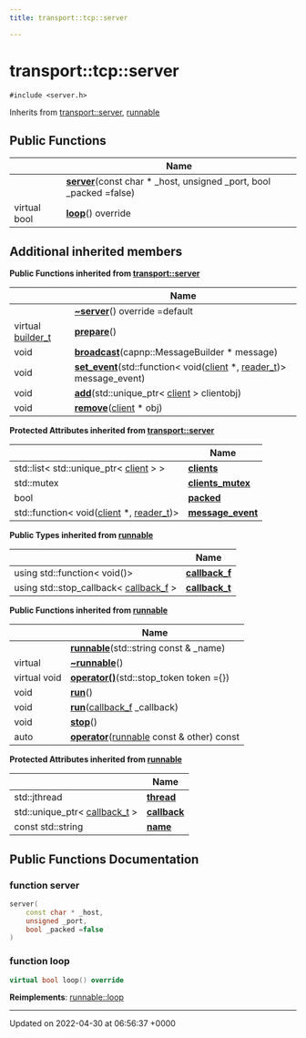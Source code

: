 ```yaml
---
title: transport::tcp::server

---
```


# transport::tcp::server






`#include <server.h>`

Inherits from [transport::server](Classes/classtransport_1_1server.md), [runnable](Classes/classrunnable.md)

## Public Functions

|                | Name           |
| -------------- | -------------- |
| | **[server](Classes/classtransport_1_1tcp_1_1server.md#function-server)**(const char * _host, unsigned _port, bool _packed =false) |
| virtual bool | **[loop](Classes/classtransport_1_1tcp_1_1server.md#function-loop)**() override |

## Additional inherited members

**Public Functions inherited from [transport::server](Classes/classtransport_1_1server.md)**

|                | Name           |
| -------------- | -------------- |
| | **[~server](Classes/classtransport_1_1server.md#function-~server)**() override =default |
| virtual [builder_t](Namespaces/namespacetransport.md#using-builder-t) | **[prepare](Classes/classtransport_1_1server.md#function-prepare)**() |
| void | **[broadcast](Classes/classtransport_1_1server.md#function-broadcast)**(capnp::MessageBuilder * message) |
| void | **[set_event](Classes/classtransport_1_1server.md#function-set-event)**(std::function< void([client](Classes/classtransport_1_1client.md) *, [reader_t](Namespaces/namespacetransport.md#using-reader-t))> message_event) |
| void | **[add](Classes/classtransport_1_1server.md#function-add)**(std::unique_ptr< [client](Classes/classtransport_1_1client.md) > clientobj) |
| void | **[remove](Classes/classtransport_1_1server.md#function-remove)**([client](Classes/classtransport_1_1client.md) * obj) |

**Protected Attributes inherited from [transport::server](Classes/classtransport_1_1server.md)**

|                | Name           |
| -------------- | -------------- |
| std::list< std::unique_ptr< [client](Classes/classtransport_1_1client.md) > > | **[clients](Classes/classtransport_1_1server.md#variable-clients)**  |
| std::mutex | **[clients_mutex](Classes/classtransport_1_1server.md#variable-clients-mutex)**  |
| bool | **[packed](Classes/classtransport_1_1server.md#variable-packed)**  |
| std::function< void([client](Classes/classtransport_1_1client.md) *, [reader_t](Namespaces/namespacetransport.md#using-reader-t))> | **[message_event](Classes/classtransport_1_1server.md#variable-message-event)**  |

**Public Types inherited from [runnable](Classes/classrunnable.md)**

|                | Name           |
| -------------- | -------------- |
| using std::function< void()> | **[callback_f](Classes/classrunnable.md#using-callback-f)**  |
| using std::stop_callback< [callback_f](Classes/classrunnable.md#using-callback-f) > | **[callback_t](Classes/classrunnable.md#using-callback-t)**  |

**Public Functions inherited from [runnable](Classes/classrunnable.md)**

|                | Name           |
| -------------- | -------------- |
| | **[runnable](Classes/classrunnable.md#function-runnable)**(std::string const & _name) |
| virtual | **[~runnable](Classes/classrunnable.md#function-~runnable)**() |
| virtual void | **[operator()](Classes/classrunnable.md#function-operator())**(std::stop_token token ={}) |
| void | **[run](Classes/classrunnable.md#function-run)**() |
| void | **[run](Classes/classrunnable.md#function-run)**([callback_f](Classes/classrunnable.md#using-callback-f) _callback) |
| void | **[stop](Classes/classrunnable.md#function-stop)**() |
| auto | **[operator](Classes/classrunnable.md#function-operator)**([runnable](Classes/classrunnable.md) const & other) const |

**Protected Attributes inherited from [runnable](Classes/classrunnable.md)**

|                | Name           |
| -------------- | -------------- |
| std::jthread | **[thread](Classes/classrunnable.md#variable-thread)**  |
| std::unique_ptr< [callback_t](Classes/classrunnable.md#using-callback-t) > | **[callback](Classes/classrunnable.md#variable-callback)**  |
| const std::string | **[name](Classes/classrunnable.md#variable-name)**  |


## Public Functions Documentation

### function server

```cpp
server(
    const char * _host,
    unsigned _port,
    bool _packed =false
)
```


### function loop

```cpp
virtual bool loop() override
```


**Reimplements**: [runnable::loop](Classes/classrunnable.md#function-loop)


-------------------------------

Updated on 2022-04-30 at 06:56:37 +0000